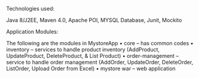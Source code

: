 Technologies used:

Java 8/J2EE, Maven 4.0, Apache POI, MYSQL Database, Junit, Mockito

Application Modules:

The following are the modules in MystoreApp
•	core – has common codes
•	inventory – services to handle product inventory (AddProduct, UpdateProduct, DeleteProduct, & List Product)
•	order-management – service to handle order management (AddOrder, UpdateOrder, DeleteOrder, ListOrder, Upload Order from Excel)
•	mystore war – web application 

